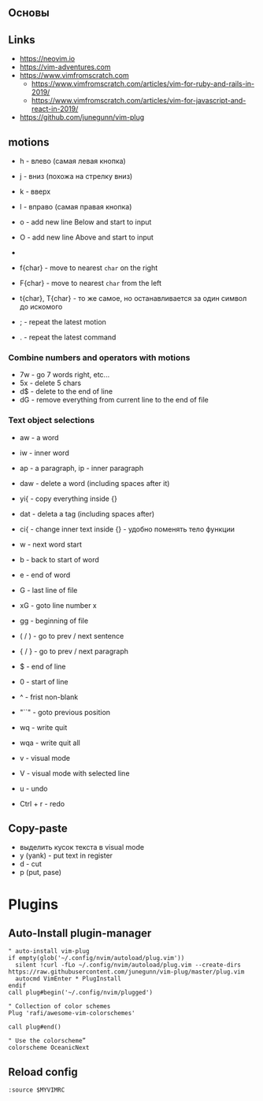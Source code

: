 ## Основы

## Links
- https://neovim.io
- https://vim-adventures.com
- https://www.vimfromscratch.com
  - https://www.vimfromscratch.com/articles/vim-for-ruby-and-rails-in-2019/
  - https://www.vimfromscratch.com/articles/vim-for-javascript-and-react-in-2019/
- https://github.com/junegunn/vim-plug


## motions
- h - влево (самая левая кнопка)
- j - вниз (похожа на стрелку вниз)
- k - вверх
- l - вправо (самая правая кнопка)


- o - add new line Below and start to input
- O - add new line Above and start to input
-

- f{char} - move to nearest `char` on the right
- F{char} - move to nearest `char` from the left
- t{char}, T{char} - то же самое, но останавливается за один символ до искомого
- ; - repeat the latest motion
- . - repeat the latest command


### Combine numbers and operators with motions
- 7w - go 7 words right, etc...
- 5x - delete 5 chars 
- d$ - delete to the end of line
- dG - remove everything from current line to the end of file

### Text object selections
- aw - a word
- iw - inner word
- ap - a paragraph, ip - inner paragraph


- daw - delete a word (including spaces after it)
- yi{ - copy everything inside {}
- dat - deleta a tag (including spaces after)
- ci{ - change inner text inside {} - удобно поменять тело функции

- w - next word start
- b - back to start of word
- e - end of word
- G - last line of file
- xG - goto line number x
- gg - beginning of file
- ( / ) - go to prev / next sentence
- { / } - go to prev / next paragraph
- $ - end of line
- 0 - start of line
- ^ - frist non-blank
- "``" - goto previous position 

- wq - write quit
- wqa - write quit all

- v - visual mode
- V - visual mode with selected line

- u - undo
- Ctrl + r - redo

## Copy-paste
- выделить кусок текста в visual mode
- y (yank) - put text in register
- d - cut
- p (put, pase)

# Plugins

## Auto-Install plugin-manager
```
" auto-install vim-plug
if empty(glob('~/.config/nvim/autoload/plug.vim'))
  silent !curl -fLo ~/.config/nvim/autoload/plug.vim --create-dirs https://raw.githubusercontent.com/junegunn/vim-plug/master/plug.vim
  autocmd VimEnter * PlugInstall
endif
call plug#begin('~/.config/nvim/plugged')

" Collection of color schemes
Plug 'rafi/awesome-vim-colorschemes'

call plug#end()

" Use the colorscheme”
colorscheme OceanicNext
```

## Reload config
`:source $MYVIMRC`





